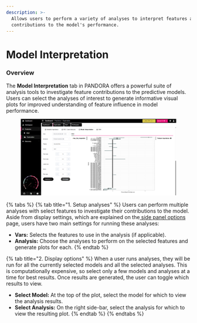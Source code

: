 ```yaml
---
description: >-
  Allows users to perform a variety of analyses to interpret features and their
  contributions to the model's performance.
---
```


# Model Interpretation

### Overview

The **Model Interpretation** tab in PANDORA offers a powerful suite of analysis tools to investigate feature contributions to the predictive models. Users can select the analyses of interest to generate informative visual plots for improved understanding of feature influence in model performance.

<figure><img src="../../../.gitbook/assets/Exploration_Model Interpretation.png" alt=""><figcaption></figcaption></figure>

{% tabs %}
{% tab title="1. Setup analyses" %}
Users can perform multiple analyses with select features to investigate their contributions to the model. Aside from display settings, which are explained on the[ side panel options](../../discovery/side-panel-options.md) page, users have two main settings for running these analyses:

* **Vars:** Selects the features to use in the analysis (if applicable).
* **Analysis:** Choose the analyses to perform on the selected features and generate plots for each.
{% endtab %}

{% tab title="2. Display options" %}
When a user runs analyses, they will be run for all the currently selected models and all the selected analyses. This is computationally expensive, so select only a few models and analyses at a time for best results. Once results are generated, the user can toggle which results to view.

* **Select Model:** At the top of the plot, select the model for which to view the analysis results.
* **Select Analysis:** On the right side-bar, select the analysis for which to view the resulting plot.
{% endtab %}
{% endtabs %}

